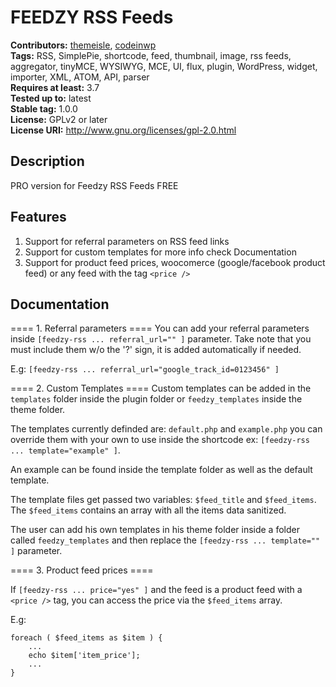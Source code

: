 # FEEDZY RSS Feeds #
**Contributors:** [themeisle](https://profiles.wordpress.org/themeisle), [codeinwp](https://profiles.wordpress.org/codeinwp)  
**Tags:** RSS, SimplePie, shortcode, feed, thumbnail, image, rss feeds, aggregator, tinyMCE, WYSIWYG, MCE, UI, flux, plugin, WordPress, widget, importer, XML, ATOM, API, parser  
**Requires at least:** 3.7  
**Tested up to:** latest  
**Stable tag:** 1.0.0  
**License:** GPLv2 or later  
**License URI:** http://www.gnu.org/licenses/gpl-2.0.html  

## Description ##
PRO version for Feedzy RSS Feeds FREE


## Features ##
1. Support for referral parameters on RSS feed links
2. Support for custom templates for more info check Documentation
3. Support for product feed prices, woocomerce (google/facebook product feed) or any feed with the tag `<price />`


## Documentation ##

==== 1. Referral parameters ====
You can add your referral parameters inside `[feedzy-rss ... referral_url="" ]` parameter.
Take note that you must include them w/o the '?' sign, it is added automatically if needed.

E.g: `[feedzy-rss ... referral_url="google_track_id=0123456" ]`

==== 2. Custom Templates ====
Custom templates can be added in the `templates` folder inside the plugin folder
or `feedzy_templates` inside the theme folder.

The templates currently definded are: `default.php` and `example.php` you can override
them with your own to use inside the shortcode ex: `[feedzy-rss ... template="example" ]`.

An example can be found inside the template folder as well as the default template.

The template files get passed two variables: `$feed_title` and `$feed_items`.
The `$feed_items` contains an array with all the items data sanitized.

The user can add his own templates in his theme folder inside a folder called `feedzy_templates`
and then replace the `[feedzy-rss ... template="" ]` parameter.

==== 3. Product feed prices ====

If `[feedzy-rss ... price="yes" ]` and the feed is a product feed with a `<price />` tag, you can
access the price via the `$feed_items` array.

E.g:
```
foreach ( $feed_items as $item ) {
    ...
    echo $item['item_price'];
    ...
}
```

